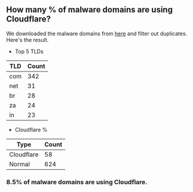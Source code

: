 ## How many % of malware domains are using Cloudflare?


We downloaded the malware domains from [here](https://urlhaus.abuse.ch) and filter out duplicates.
Here's the result.


[//]: # (start replacement)


- Top 5 TLDs

| TLD | Count |
| --- | --- |
| com | 342 |
| net | 31 |
| br | 28 |
| za | 24 |
| in | 23 |


- Cloudflare %

| Type | Count |
| --- | --- |
| Cloudflare | 58 |
| Normal | 624 |


### 8.5% of malware domains are using Cloudflare.